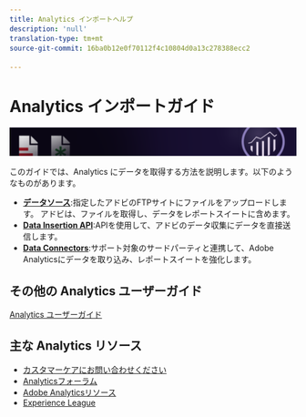 ```yaml
---
title: Analytics インポートヘルプ
description: 'null'
translation-type: tm+mt
source-git-commit: 16ba0b12e0f70112f4c10804d0a13c278388ecc2

---
```



# Analytics インポートガイド

![バナー](../../assets/doc_banner_import.png)

このガイドでは、Analytics にデータを取得する方法を説明します。以下のようなものがあります。

* **[データソース](c-data-sources/datasrc-home.md)**:指定したアドビのFTPサイトにファイルをアップロードします。 アドビは、ファイルを取得し、データをレポートスイートに含めます。
* **[Data Insertion API](c-data-insertion-api/c-data-insertion-api.md)**:APIを使用して、アドビのデータ収集にデータを直接送信します。
* **[Data Connectors](data-connectors/getting-started-data-connectors.md)**:サポート対象のサードパーティと連携して、Adobe Analyticsにデータを取り込み、レポートスイートを強化します。

## その他の Analytics ユーザーガイド

[Analytics ユーザーガイド](/help/landing/home.md)

## 主な Analytics リソース

* [カスタマーケアにお問い合わせください](https://helpx.adobe.com/contact/enterprise-support.ec.html)
* [Analyticsフォーラム](https://forums.adobe.com/community/experience-cloud/analytics-cloud/analytics)
* [Adobe Analyticsリソース](https://forums.adobe.com/message/10660755)
* [Experience League](https://landing.adobe.com/experience-league/)
